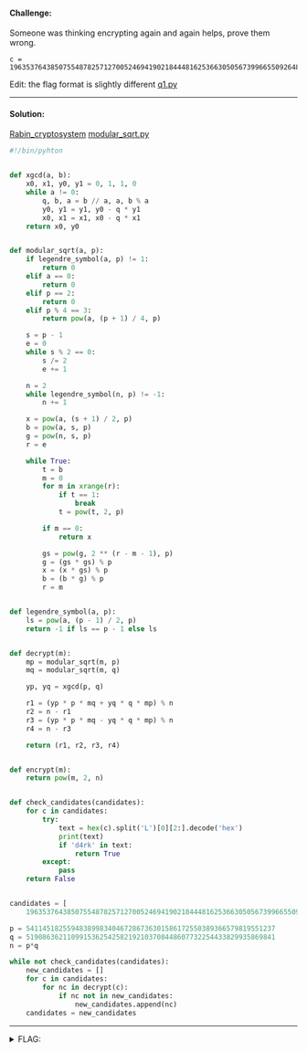 #### Challenge:

Someone was thinking encrypting again and again helps, prove them wrong.

```
c = 196353764385075548782571270052469419021844481625366305056739966550926484027148967165867708531585849658610359148759560853
```
Edit: the flag format is slightly different [q1.py](./q1.py ":ignore")

---

#### Solution:

[Rabin_cryptosystem](https://en.wikipedia.org/wiki/Rabin_cryptosystem) [modular_sqrt.py](https://eli.thegreenplace.net/2009/03/07/computing-modular-square-roots-in-python)

```python
#!/bin/pyhton


def xgcd(a, b):
    x0, x1, y0, y1 = 0, 1, 1, 0
    while a != 0:
        q, b, a = b // a, a, b % a
        y0, y1 = y1, y0 - q * y1
        x0, x1 = x1, x0 - q * x1
    return x0, y0


def modular_sqrt(a, p):
    if legendre_symbol(a, p) != 1:
        return 0
    elif a == 0:
        return 0
    elif p == 2:
        return 0
    elif p % 4 == 3:
        return pow(a, (p + 1) / 4, p)

    s = p - 1
    e = 0
    while s % 2 == 0:
        s /= 2
        e += 1

    n = 2
    while legendre_symbol(n, p) != -1:
        n += 1

    x = pow(a, (s + 1) / 2, p)
    b = pow(a, s, p)
    g = pow(n, s, p)
    r = e

    while True:
        t = b
        m = 0
        for m in xrange(r):
            if t == 1:
                break
            t = pow(t, 2, p)

        if m == 0:
            return x

        gs = pow(g, 2 ** (r - m - 1), p)
        g = (gs * gs) % p
        x = (x * gs) % p
        b = (b * g) % p
        r = m


def legendre_symbol(a, p):
    ls = pow(a, (p - 1) / 2, p)
    return -1 if ls == p - 1 else ls


def decrypt(m):
    mp = modular_sqrt(m, p)
    mq = modular_sqrt(m, q)

    yp, yq = xgcd(p, q)

    r1 = (yp * p * mq + yq * q * mp) % n
    r2 = n - r1
    r3 = (yp * p * mq - yq * q * mp) % n
    r4 = n - r3

    return (r1, r2, r3, r4)


def encrypt(m):
    return pow(m, 2, n)


def check_candidates(candidates):
    for c in candidates:
        try:
            text = hex(c).split('L')[0][2:].decode('hex')
            print(text)
            if 'd4rk' in text:
                return True
        except:
            pass
    return False


candidates = [
    196353764385075548782571270052469419021844481625366305056739966550926484027148967165867708531585849658610359148759560853]

p = 5411451825594838998340467286736301586172550389366579819551237
q = 5190863621109915362542582192103708448607732254433829935869841
n = p*q

while not check_candidates(candidates):
    new_candidates = []
    for c in candidates:
        for nc in decrypt(c):
            if nc not in new_candidates:
                new_candidates.append(nc)
    candidates = new_candidates

```

---

<details><summary>FLAG:</summary>

```
d4rk{r3p3t1t1v3_r4b1n_1s_th4_w0rs7_3vaaaaaar!}code
```

</details>
